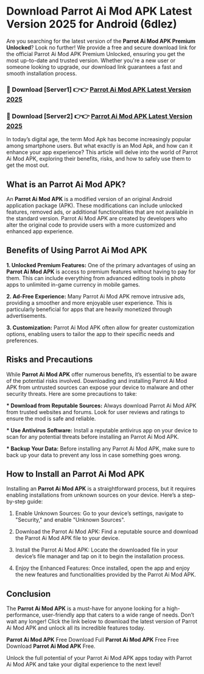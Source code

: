 # Download Parrot Ai Mod APK Latest Version 2025 for Android (6dlez)

Are you searching for the latest version of the <strong>Parrot Ai Mod APK Premium Unlocked</strong>? Look no further! We provide a free and secure download link for the official Parrot Ai Mod APK Premium Unlocked, ensuring you get the most up-to-date and trusted version. Whether you're a new user or someone looking to upgrade, our download link guarantees a fast and smooth installation process.


<h3>🔴 Download [Server1] 👉👉 <a href="https://appsnew.pages.dev?q=Parrot+Ai+Mod+APK&ref=2RT5">Parrot Ai Mod APK Latest Version 2025</a></h3>

<h3>🔴 Download [Server2] 👉👉 <a href="https://appsnew.pages.dev?q=Parrot+Ai+Mod+APK&ref=2RT5">Parrot Ai Mod APK Latest Version 2025</a></h3>


In today’s digital age, the term Mod Apk has become increasingly popular among smartphone users. But what exactly is an Mod Apk, and how can it enhance your app experience? This article will delve into the world of Parrot Ai Mod APK, exploring their benefits, risks, and how to safely use them to get the most out.


<h2>What is an Parrot Ai Mod APK?</h2>

An <strong>Parrot Ai Mod APK</strong> is a modified version of an original Android application package (APK). These modifications can include unlocked features, removed ads, or additional functionalities that are not available in the standard version. Parrot Ai Mod APK are created by developers who alter the original code to provide users with a more customized and enhanced app experience.


<h2>Benefits of Using Parrot Ai Mod APK</h2>

<strong> 1. Unlocked Premium Features:</strong> One of the primary advantages of using an <strong>Parrot Ai Mod APK</strong> is access to premium features without having to pay for them. This can include everything from advanced editing tools in photo apps to unlimited in-game currency in mobile games.

<strong> 2. Ad-Free Experience:</strong> Many Parrot Ai Mod APK remove intrusive ads, providing a smoother and more enjoyable user experience. This is particularly beneficial for apps that are heavily monetized through advertisements.

<strong> 3. Customization:</strong> Parrot Ai Mod APK often allow for greater customization options, enabling users to tailor the app to their specific needs and preferences.


<h2>Risks and Precautions</h2>

While <strong>Parrot Ai Mod APK</strong> offer numerous benefits, it’s essential to be aware of the potential risks involved. Downloading and installing Parrot Ai Mod APK from untrusted sources can expose your device to malware and other security threats. Here are some precautions to take:

<strong> * Download from Reputable Sources:</strong> Always download Parrot Ai Mod APK from trusted websites and forums. Look for user reviews and ratings to ensure the mod is safe and reliable.

<strong> * Use Antivirus Software:</strong> Install a reputable antivirus app on your device to scan for any potential threats before installing an Parrot Ai Mod APK.

<strong> * Backup Your Data:</strong> Before installing any Parrot Ai Mod APK, make sure to back up your data to prevent any loss in case something goes wrong.


<h2>How to Install an Parrot Ai Mod APK</h2>

Installing an <strong>Parrot Ai Mod APK</strong> is a straightforward process, but it requires enabling installations from unknown sources on your device. Here’s a step-by-step guide:

 1. Enable Unknown Sources: Go to your device’s settings, navigate to "Security," and enable "Unknown Sources".

 2. Download the Parrot Ai Mod APK: Find a reputable source and download the Parrot Ai Mod APK file to your device.

 3. Install the Parrot Ai Mod APK: Locate the downloaded file in your device’s file manager and tap on it to begin the installation process.

 4. Enjoy the Enhanced Features: Once installed, open the app and enjoy the new features and functionalities provided by the Parrot Ai Mod APK.


<h2><strong>Conclusion</strong></h2>

The <strong>Parrot Ai Mod APK</strong> is a must-have for anyone looking for a high-performance, user-friendly app that caters to a wide range of needs. Don’t wait any longer! Click the link below to download the latest version of Parrot Ai Mod APK and unlock all its incredible features today.

<strong>Parrot Ai Mod APK</strong> Free Download Full <strong>Parrot Ai Mod APK</strong> Free Free Download <strong>Parrot Ai Mod APK</strong> Free.

Unlock the full potential of your Parrot Ai Mod APK apps today with Parrot Ai Mod APK and take your digital experience to the next level!